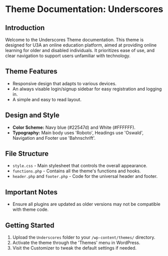# Theme Documentation: Underscores

## Introduction
Welcome to the Underscores Theme documentation.
This theme is designed for U3A an online education platform, aimed at providing online learning for older and disabled individuals.
It prioritizes ease of use, and clear navigation to support users unfamiliar with technology.

## Theme Features
- Responsive design that adapts to various devices.
- An always visable login/signup sidebar for easy registration and logging in.
- A simple and easy to read layout.

## Design and Style
- **Color Scheme:** Navy blue (#22547d) and White (#FFFFFF).
- **Typography:** Main body uses 'Roboto', Headings use 'Oswald', Navigation and Footer use 'Bahnschrift'.

## File Structure
- `style.css` - Main stylesheet that controls the overall appearance.
- `functions.php` - Contains all the theme's functions and hooks.
- `header.php` and `footer.php` - Code for the universal header and footer.

## Important Notes
- Ensure all plugins are updated as older versions may not be compatible with theme code.

## Getting Started
1. Upload the `Underscores` folder to your `/wp-content/themes/` directory.
2. Activate the theme through the 'Themes' menu in WordPress.
3. Visit  the Customizer to tweak the default settings if needed.

